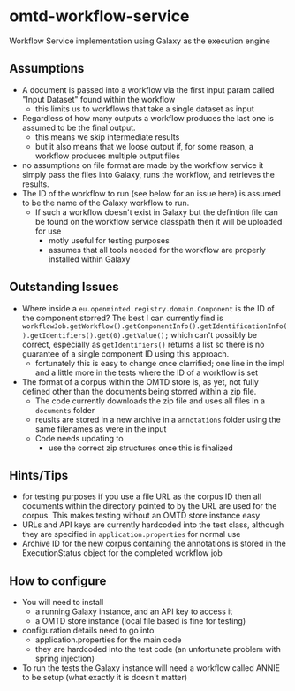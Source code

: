 # omtd-workflow-service
Workflow Service implementation using Galaxy as the execution engine

## Assumptions
- A document is passed into a workflow via the first input param called "Input Dataset" found within the workflow
  - this limits us to workflows that take a single dataset as input
- Regardless of how many outputs a workflow produces the last one is assumed to be the final output.
  - this means we skip intermediate results
  - but it also means that we loose output if, for some reason, a workflow produces multiple output files
- no assumptions on file format are made by the workflow service it simply pass the files into Galaxy, runs the workflow, and retrieves the results.
- The ID of the workflow to run (see below for an issue here) is assumed to be the name of the Galaxy workflow to run.
  - If such a workflow doesn't exist in Galaxy but the defintion file can be found on the workflow service classpath then it will be uploaded for use
    - motly useful for testing purposes
    - assumes that all tools needed for the workflow are properly installed within Galaxy

## Outstanding Issues
- Where inside a `eu.openminted.registry.domain.Component` is the ID of the component storred? The best I can currently find is `workflowJob.getWorkflow().getComponentInfo().getIdentificationInfo().getIdentifiers().get(0).getValue();` which can't possibly be correct, especially as `getIdentifiers()` returns a list so there is no guarantee of a single component ID using this approach.
  - fortunately this is easy to change once clarrified; one line in the impl and a little more in the tests where the ID of a workflow is set
- The format of a corpus within the OMTD store is, as yet, not fully defined other than the documents being storred within a zip file.
  - The code currently downloads the zip file and uses all files in a `documents` folder
  - reuslts are stored in a new archive in a `annotations` folder using the same filenames as were in the input
  - Code needs updating to
    - use the correct zip structures once this is finalized
    
## Hints/Tips
- for testing purposes if you use a file URL as the corpus ID then all documents within the directory pointed to by the URL are used for the corpus. This makes testing without an OMTD store instance easy
- URLs and API keys are currently hardcoded into the test class, although they are specified in `application.properties` for normal use
- Archive ID for the new corpus containing the annotations is stored in the ExecutionStatus object for the completed workflow job

## How to configure
- You will need to install
  - a running Galaxy instance, and an API key to access it
  - a OMTD store instance (local file based is fine for testing)
- configuration details need to go into
  - application.properties for the main code
  - they are hardcoded into the test code (an unfortunate problem with spring injection)
- To run the tests the Galaxy instance will need a workflow called ANNIE to be setup (what exactly it is doesn't matter)

